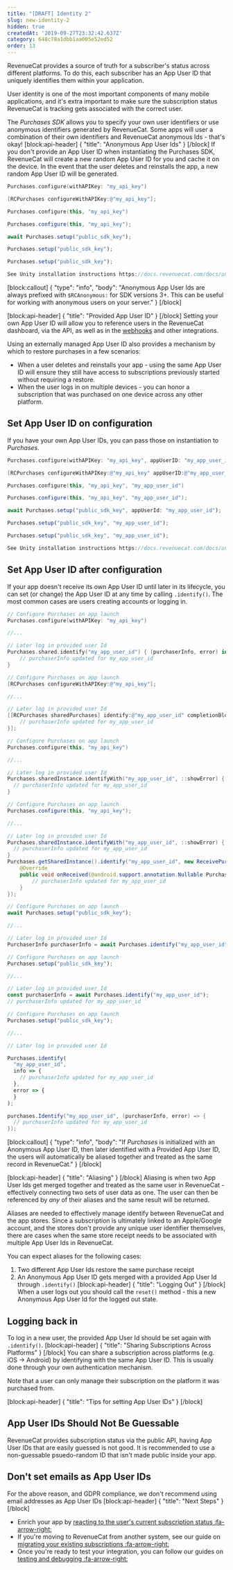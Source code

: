 ```yaml
---
title: "[DRAFT] Identity 2"
slug: new-identity-2
hidden: true
createdAt: '2019-09-27T23:32:42.637Z'
category: 648c78a1dbb1aa005e52ed52
order: 13
---
```

RevenueCat provides a source of truth for a subscriber's status across different platforms. To do this, each subscriber has an App User ID that uniquely identifies them within your application. 

User identity is one of the most important components of many mobile applications, and it's extra important to make sure the subscription status RevenueCat is tracking gets associated with the correct user.

The *Purchases SDK* allows you to specify your own user identifiers or use anonymous identifiers generated by RevenueCat. Some apps will user a combination of their own identifiers and RevenueCat anonymous Ids - that's okay!
[block:api-header]
{
  "title": "Anonymous App User Ids"
}
[/block]
If you don't provide an App User ID when instantiating the Purchases SDK, RevenueCat will create a new random App User ID for you and cache it on the device. In the event that the user deletes and reinstalls the app, a new random App User ID will be generated.
```swift 
Purchases.configure(withAPIKey: "my_api_key")
```
```objectivec 
[RCPurchases configureWithAPIKey:@"my_api_key"];
```
```kotlin 
Purchases.configure(this, "my_api_key")
```
```java 
Purchases.configure(this, "my_api_key");
```
```javascript Flutter
await Purchases.setup("public_sdk_key");
```
```javascript React Native
Purchases.setup("public_sdk_key");
```
```javascript Cordova
Purchases.setup("public_sdk_key");
```
```csharp Unity
See Unity installation instructions https://docs.revenuecat.com/docs/unity
```


[block:callout]
{
  "type": "info",
  "body": "Anonymous App User Ids are always prefixed with `$RCAnonymous:` for SDK versions 3+. This can be useful for working with anonymous users on your server."
}
[/block]

[block:api-header]
{
  "title": "Provided App User ID"
}
[/block]
Setting your own App User ID will allow you to reference users in the RevenueCat dashboard, via the API, as well as in the [webhooks](doc:webhooks) and other integrations.

Using an externally managed App User ID also provides a mechanism by which to restore purchases in a few scenarios: 
* When a user deletes and reinstalls your app - using the same App User ID will ensure they still have access to subscriptions previously started without requiring a restore.
* When the user logs in on multiple devices - you can honor a subscription that was purchased on one device across any other platform.

## Set App User ID on configuration
If you have your own App User IDs, you can pass those on instantiation to *Purchases*.
```swift 
Purchases.configure(withAPIKey: "my_api_key", appUserID: "my_app_user_id")
```
```objectivec 
[RCPurchases configureWithAPIKey:@"my_api_key" appUserID:@"my_app_user_id"];
```
```kotlin 
Purchases.configure(this, "my_api_key", "my_app_user_id")
```
```java 
Purchases.configure(this, "my_api_key", "my_app_user_id");
```
```javascript Flutter
await Purchases.setup("public_sdk_key", appUserId: "my_app_user_id");
```
```javascript React Native
Purchases.setup("public_sdk_key", "my_app_user_id");
```
```javascript Cordova
Purchases.setup("public_sdk_key", "my_app_user_id");
```
```csharp Unity
See Unity installation instructions https://docs.revenuecat.com/docs/unity
```

## Set App User ID after configuration
If your app doesn't receive its own App User ID until later in its lifecycle, you can set (or change) the App User ID at any time by calling `.identify()`. The most common cases are users creating accounts or logging in. 
```swift 
// Configure Purchases on app launch
Purchases.configure(withAPIKey: "my_api_key")

//...

// Later log in provided user Id
Purchases.shared.identify("my_app_user_id") { (purchaserInfo, error) in
    // purchaserInfo updated for my_app_user_id
}
```
```objectivec 
// Configure Purchases on app launch
[RCPurchases configureWithAPIKey:@"my_api_key"];

//...

// Later log in provided user Id
[[RCPurchases sharedPurchases] identify:@"my_app_user_id" completionBlock:^(RCPurchaserInfo *purchaserInfo, NSError *error) {
    // purchaserInfo updated for my_app_user_id
}];
```
```kotlin 
// Configure Purchases on app launch
Purchases.configure(this, "my_api_key")

//...

// Later log in provided user Id
Purchases.sharedInstance.identifyWith("my_app_user_id", ::showError) { purchaserInfo ->
  // purchaserInfo updated for my_app_user_id
}
```
```java 
// Configure Purchases on app launch
Purchases.configure(this, "my_api_key");

//...

// Later log in provided user Id
Purchases.sharedInstance.identifyWith("my_app_user_id", ::showError) { purchaserInfo ->
  // purchaserInfo updated for my_app_user_id
}
Purchases.getSharedInstance().identify("my_app_user_id", new ReceivePurchaserInfoListener() {
	@Override
	public void onReceived(@android.support.annotation.Nullable PurchaserInfo purchaserInfo, @android.support.annotation.Nullable PurchasesError error) {
		// purchaserInfo updated for my_app_user_id
	}
});
```
```javascript Flutter
// Configure Purchases on app launch
await Purchases.setup("public_sdk_key");

//...

// Later log in provided user Id
PurchaserInfo purchaserInfo = await Purchases.identify("my_app_user_id");
```
```javascript React Native
// Configure Purchases on app launch
Purchases.setup("public_sdk_key");

//...

// Later log in provided user Id
const purchaserInfo = await Purchases.identify("my_app_user_id");
// purchaserInfo updated for my_app_user_id
```
```javascript Cordova
// Configure Purchases on app launch
Purchases.setup("public_sdk_key");

//...

// Later log in provided user Id

Purchases.identify(
  "my_app_user_id", 
  info => {
    // purchaserInfo updated for my_app_user_id
  },
  error => {
  }
);
```
```csharp Unity
purchases.Identify("my_app_user_id", (purchaserInfo, error) => {
  // purchaserInfo updated for my_app_user_id
});
```


[block:callout]
{
  "type": "info",
  "body": "If *Purchases* is initialized with an Anonymous App User ID, then later identified with a Provided App User ID, the users will automatically be aliased together and treated as the same record in RevenueCat."
}
[/block]

[block:api-header]
{
  "title": "Aliasing"
}
[/block]
Aliasing is when two App User Ids get merged together and treated as the same user in RevenueCat - effectively connecting two sets of user data as one. The user can then be referenced by *any* of their aliases and the same result will be returned.

Aliases are needed to effectively manage identify between RevenueCat and the app stores. Since a subscription is ultimately linked to an Apple/Google account, and the stores don't provide any unique user identifier themselves, there are cases when the same store receipt needs to be associated with multiple App User Ids in RevenueCat.

You can expect aliases for the following cases:
1. Two different App User Ids restore the same purchase receipt
2. An Anonymous App User ID gets merged with a provided App User Id through `.identify()`
[block:api-header]
{
  "title": "Logging Out"
}
[/block]
When a user logs out you should call the `reset()` method - this a new Anonymous App User Id for the logged out state.

## Logging back in
To log in a new user, the provided App User Id should be set again with `.identify()`.
[block:api-header]
{
  "title": "Sharing Subscriptions Across Platforms"
}
[/block]
You can share a subscription across platforms (e.g. iOS -> Android) by identifying with the same App User ID. This is usually done through your own authentication mechanism.

Note that a user can only manage their subscription on the platform it was purchased from.

[block:api-header]
{
  "title": "Tips for setting App User IDs"
}
[/block]
## App User IDs Should Not Be Guessable

RevenueCat provides subscription status via the public API, having App User IDs that are easily guessed is not good. It is recommended to use a non-guessable psuedo-random ID that isn't made public inside your app.

## Don't set emails as App User IDs

For the above reason, and GDPR compliance, we don't recommend using email addresses as App User IDs
[block:api-header]
{
  "title": "Next Steps"
}
[/block]
* Enrich your app by [reacting to the user's current subscription status :fa-arrow-right:](doc:purchaserinfo)
* If you're moving to RevenueCat from another system, see our guide on [migrating your existing subscriptions :fa-arrow-right:](doc:migrating-existing-subscriptions)
* Once you're ready to test your integration, you can follow our guides on [testing and debugging :fa-arrow-right:](doc:debugging)